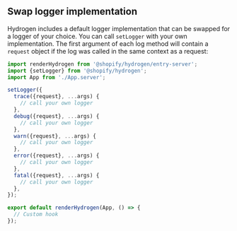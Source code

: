 ## Swap logger implementation

Hydrogen includes a default logger implementation that can be swapped for a logger of your choice. You can call `setLogger` with your own implementation.
The first argument of each log method will contain a `request` object if the log was called in the same context as a request:

```js
import renderHydrogen from '@shopify/hydrogen/entry-server';
import {setLogger} from '@shopify/hydrogen';
import App from './App.server';

setLogger({
  trace({request}, ...args) {
    // call your own logger
  },
  debug({request}, ...args) {
    // call your own logger
  },
  warn({request}, ...args) {
    // call your own logger
  },
  error({request}, ...args) {
    // call your own logger
  },
  fatal({request}, ...args) {
    // call your own logger
  },
});

export default renderHydrogen(App, () => {
  // Custom hook
});
```
